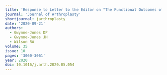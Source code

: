 ```yaml
---
title: 'Response to Letter to the Editor on "The Functional Outcomes of Patients With Knee Osteoarthritis Managed Nonoperatively at the Joint Clinic at 5-Year Follow-Up: Does Surgical Avoidance Mean Success?"'
journal: 'Journal of Arthroplasty'
shortjournal: jarthroplasty
date: '2020-09-21'
authors:
  - Gwynne-Jones DP
  - Gwynne-Jones JH
  - Wilson RA
volume: 35
issue: 10
pages: '3060-3061'
year: 2020
doi: 10.1016/j.arth.2020.05.054
---
```

